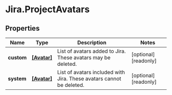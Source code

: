 # Jira.ProjectAvatars

## Properties

Name | Type | Description | Notes
------------ | ------------- | ------------- | -------------
**custom** | [**[Avatar]**](Avatar.md) | List of avatars added to Jira. These avatars may be deleted. | [optional] [readonly] 
**system** | [**[Avatar]**](Avatar.md) | List of avatars included with Jira. These avatars cannot be deleted. | [optional] [readonly] 


